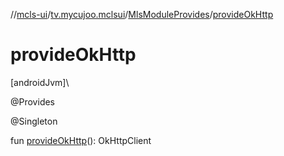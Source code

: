 //[mcls-ui](../../../index.md)/[tv.mycujoo.mclsui](../index.md)/[MlsModuleProvides](index.md)/[provideOkHttp](provide-ok-http.md)

# provideOkHttp

[androidJvm]\

@Provides

@Singleton

fun [provideOkHttp](provide-ok-http.md)(): OkHttpClient
